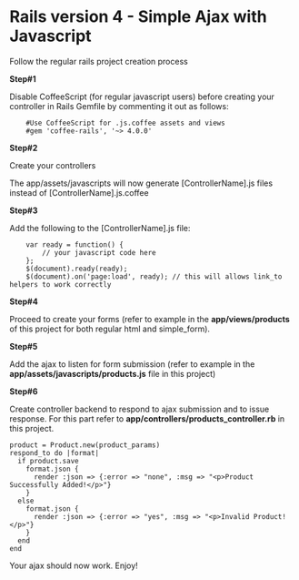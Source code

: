 # Rails version 4 - Simple Ajax with Javascript

Follow the regular rails project creation process


**Step#1**

Disable CoffeeScript (for regular javascript users) before creating your controller in Rails Gemfile by commenting it out as follows:

		#Use CoffeeScript for .js.coffee assets and views
		#gem 'coffee-rails', '~> 4.0.0'


**Step#2**

Create your controllers

The app/assets/javascripts will now generate [ControllerName].js files instead of [ControllerName].js.coffee


**Step#3**

Add the following to the [ControllerName].js file:

		var ready = function() {
			// your javascript code here
		};
		$(document).ready(ready);
		$(document).on('page:load', ready); // this will allows link_to helpers to work correctly


**Step#4**

Proceed to create your forms (refer to example in the **app/views/products** of this project for both regular html and simple_form).

**Step#5**

Add the ajax to listen for form submission (refer to example in the **app/assets/javascripts/products.js** file in this project)

**Step#6**

Create controller backend to respond to ajax submission and to issue response. For this part refer to **app/controllers/products_controller.rb** in this project.

    product = Product.new(product_params)
    respond_to do |format|
      if product.save
        format.json {
          render :json => {:error => "none", :msg => "<p>Product Successfully Added!</p>"}
        }
      else
        format.json {
          render :json => {:error => "yes", :msg => "<p>Invalid Product!</p>"}
        }
      end
    end
		

Your ajax should now work.
Enjoy!


